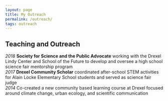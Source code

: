 ```yaml
---
layout: page
title: My Outreach
permalink: /outreach/
tags: outreach
---
```


## Teaching and Outreach
*2018* **Society for Science and the Public Advocate** working with the Drexel Lindy Center and School of the Future to develop and oversee a high school science fair mentorship program  
*2017* **Drexel Community Scholar** coordinated after-school STEM activities for Alain Locke Elementary School students and served as science fair judge  
*2014* Co-created a new community based learning course at Drexel focused around climate change, urban ecology, and scientific communication

